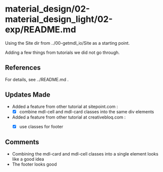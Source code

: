 
# material_design/02-material_design_light/02-exp/README.md

Using the Site dir from ../00-getmdl_io/Site as a starting point.

Adding a few things from tutorials we did not go through.

## References

For details, see ../README.md .

## Updates Made

- Added a feature from other tutorial at sitepoint.com :
  - [x] combine mdl-cell and mdl-card classes into the same div elements
- Added a feature from other tutorial at creativebloq.com :
  - [x] use classes for footer


## Comments

- Combining the mdl-card and mdl-cell classes into a single element looks like a good idea
- The footer looks good

